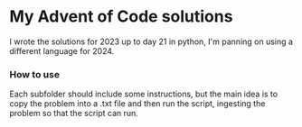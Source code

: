 # My Advent of Code solutions

I wrote the solutions for 2023 up to day 21 in python, I'm panning on using a
different language for 2024.

### How to use

Each subfolder should include some instructions, but the main idea is to
copy the problem into a .txt file and then run the script, ingesting the 
problem so that the script can run.

